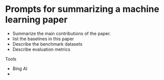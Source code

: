 # Prompts for summarizing a machine learning paper

- Summarize the main contributions of the paper.
- list the baselines in this paper
- Describe the benchmark datasets
- Describe evaluation metrics

Tools

- Bing AI
- 
